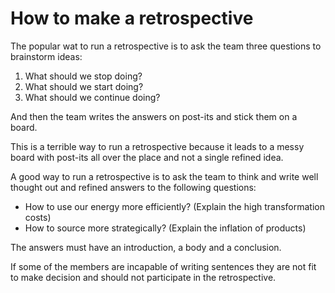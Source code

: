 # How to make a retrospective

The popular wat to run a retrospective is to ask the team three questions to brainstorm ideas:

1. What should we stop doing?
2. What should we start doing?
3. What should we continue doing?

And then the team writes the answers on post-its and stick them on a board.

This is a terrible way to run a retrospective because it leads to a messy board with post-its all over the place and not a single refined idea.

A good way to run a retrospective is to ask the team to think and write well thought out and refined answers to the following questions:

- How to use our energy more efficiently? (Explain the high transformation costs)
- How to source more strategically? (Explain the inflation of products)

The answers must have an introduction, a body and a conclusion.

If some of the members are incapable of writing sentences they are not fit to make decision and should not participate in the retrospective.
